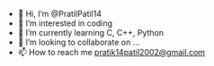 - 👋 Hi, I’m @PratilPatil14
- 👀 I’m interested in coding
- 🌱 I’m currently learning C, C++, Python
- 💞️ I’m looking to collaborate on ...
- 📫 How to reach me pratik14patil2002@gmail.com

<!---
PratilPatil14/PratilPatil14 is a ✨ special ✨ repository because its `README.md` (this file) appears on your GitHub profile.
You can click the Preview link to take a look at your changes.
--->
